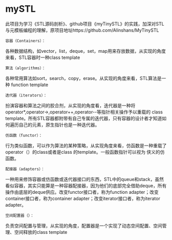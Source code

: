 # mySTL
此项目为学习《STL源码剖析》、github项目《myTinySTL》的实践，加深对STL与元模板编程的理解，原项目地址https://github.com/Alinshans/MyTinySTL
```
容器（Containers）：
```
各种数据结构，如vector，list，deque，set，map用来存放数据，从实现的角度来看，STL容器时一种class template
```
算法（algorithms）：
```
各种常用算法如sort，search，copy，erase。从实现的角度来看，STL算法是一种 function template
```
迭代器（iterators）：
```
扮演容器和算法之间的胶合剂，从实现的角度看，迭代器是一种将operator*,operator->,operator++,operator--等指针相关操作予以重载的 class template。所有STL容器都附带有自己专属的迭代器，只有容器的设计者才知道如何遍历自己的元素，原生指针也是一种迭代器。
```
仿函数（functor）：
```
行为类似函数，可以作为算法的某种策略，从实现角度来看，仿函数是一种重载了operator（）的class或者是class 的template。一般函数指针可以视为
侠义的仿函数。
```
配接器（adapters）：
```
一种用来修饰容器或仿函数或迭代器接口的东西，STL中的queue和stack，虽然看似容器，其实只能算是一种容器配接器，因为他们的底部完全借助deque，所有操作由底层的deque供应。改变functor接口者，称为function adapter；改变container接口者，称为container adapter；改变iterator接口者，称为iterator adapter。
```
空间配置器（）：
```
负责空间配置与管理，从实现的角度，配置器是一个实现了动态空间配置、空间管理、空间释放的class template
```
```

```
```

```
```

```
```

```
```

```
```

```
```

```
```

```
```

```
```

